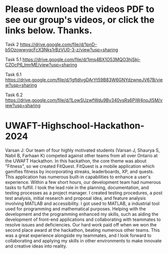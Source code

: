 # Please download the videos PDF to see our group's videos, or click the links below. Thanks.
Task 2
https://drive.google.com/file/d/1pnD-b5OzowwyqcFcX3Nks1rBzVU0-3-z/view?usp=sharing

Task 5.1
https://drive.google.com/file/d/1jms4BX1O53MQO3hjSkj-CZOcP6_tmrME/view?usp=sharing

Task 6.1
https://drive.google.com/file/d/1gfldlvgDArYt59B83W6GNYdzwneJV67B/view?usp=sharing

Task 6.2
https://drive.google.com/file/d/1LowSUzwfWdu9Bv340vsRs6PiW4noJI5M/view?usp=sharing

# UWAFT-Highschool-Hackathon-2024
Varsan J:
Our team of four highly motivated students (Varsan J, Shaurya S, Nabil B, Farhaan K) competed against other teams from all over Ontario at the UWAFT Hackathon. In this hackathon, the core theme was about "Fitness", so we created FitQuest. FitQuest is a mobile application which gamifies fitness by incorporating streaks, leaderboards, XP, and quests. This application has numerous built-in capabilities to enhance a user's experience. Within a few short hours, our development team had numerous tasks to fulfill. I took the lead role in the planning, documentation, and testing processes as a project manager. I created testing procedures, a post test analysis, initial research and proposal idea, and feature analysis involving MATLAB and accessibility. I got used to MATLAB, a industrial tool used for programming and mathematical purposes. Helping with the development and the programming enhanced my skills, such as aiding the development of front-end applications and collaborating with teammates to resolve issues and deficiencies. Our hard work paid off when we won the second place award at the hackathon, beating numerous other teams. This was a great experience alongside my teammates, and I look forward to collaborating and applying my skills in other environments to make innovate and creative ideas into reality.

